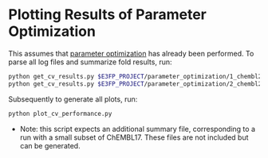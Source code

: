 # Plotting Results of Parameter Optimization

This assumes that [parameter optimization](../../parameter_optimization) has
already been performed. To parse all log files and summarize fold results,
run:

```bash
python get_cv_results.py $E3FP_PROJECT/parameter_optimization/1_chembl20_opt 2_chembl20_rand100000_aucsum_fold_results.txt
python get_cv_results.py $E3FP_PROJECT/parameter_optimization/2_chembl20_opt 3_chembl20_rand100000_aucsum_fold_results.txt
```

Subsequently to generate all plots, run:

```bash
python plot_cv_performance.py
```

* Note: this script expects an additional summary file, corresponding to a run
  with a small subset of ChEMBL17. These files are not included but can be
  generated.